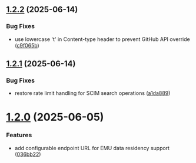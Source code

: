 ## [1.2.2](https://github.com/openstandia/connector-github/compare/v1.2.1...v1.2.2) (2025-06-14)


### Bug Fixes

* use lowercase 't' in Content-type header to prevent GitHub API override ([c9f065b](https://github.com/openstandia/connector-github/commit/c9f065b4bab896310e74772eb70935438aff170b))

## [1.2.1](https://github.com/openstandia/connector-github/compare/v1.2.0...v1.2.1) (2025-06-14)


### Bug Fixes

* restore rate limit handling for SCIM search operations ([a1da889](https://github.com/openstandia/connector-github/commit/a1da889b0e95d3cd7daf6b1921c619dcbc50bb79))

# [1.2.0](https://github.com/openstandia/connector-github/compare/v1.1.0...v1.2.0) (2025-06-05)


### Features

* add configurable endpoint URL for EMU data residency support ([036bb22](https://github.com/openstandia/connector-github/commit/036bb222f4d5cccbd96a3c9d3ae56be2dad19691))
